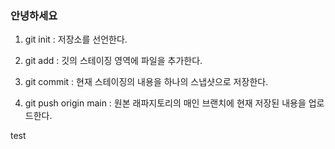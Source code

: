 ### 안녕하세요

1. git init : 저장소를 선언한다.

2. git add : 깃의 스테이징 영역에 파일을 추가한다.

3. git commit : 현재 스테이징의 내용을 하나의 스냅샷으로 저장한다.

4. git push origin main : 원본 래파지토리의 매인 브랜치에 현재 저장된 내용을 업로드한다.


test